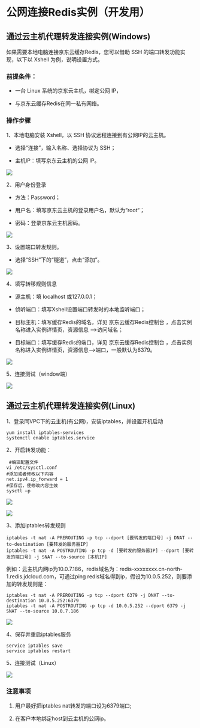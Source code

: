 # 公网连接Redis实例（开发用）


## 通过云主机代理转发连接实例(Windows)

如果需要本地电脑连接京东云缓存Redis，您可以借助 SSH 的端口转发功能实现，以下以 Xshell 为例，说明设置方式。

###  前提条件：

  - 一台 Linux 系统的京东云主机，绑定公网 IP，

  - 与京东云缓存Redis在同一私有网络。


###  操作步骤

1、本地电脑安装 Xshell，以 SSH 协议远程连接到有公网IP的云主机。

  - 选择“连接”，输入名称、选择协议为 SSH；

  - 主机IP：填写京东云主机的公网 IP。

![](../../../../../image/Redis/ConnectInstance-1.png)

2、用户身份登录

  - 方法：Password；

  - 用户名：填写京东云主机的登录用户名，默认为“root“；

  - 密码：登录京东云主机密码。

 ![](../../../../../image/Redis/ConnectInstance-2.png)
 
3、设置端口转发规则。

  - 选择“SSH”下的“隧道”，点击“添加”。
 
  ![](../../../../../image/Redis/ConnectInstance-3.png)

4、填写转移规则信息

  - 源主机：填 localhost 或127.0.0.1；

  - 侦听端口：填写Xshell设置端口转发时的本地监听端口；

  - 目标主机：填写缓存Redis的域名，详见 京东云缓存Redis控制台 ，点击实例名称进入实例详情页，资源信息 –>访问域名；

  - 目标端口：填写缓存Redis的端口，详见 京东云缓存Redis控制台 ，点击实例名称进入实例详情页，资源信息–>端口，一般默认为6379。

  ![](../../../../../image/Redis/ConnectInstance-4.png)

5、连接测试（window端） 

  ![](../../../../../image/Redis/ConnectInstance-5.png)


## 通过云主机代理转发连接实例(Linux)

1、登录同VPC下的云主机(有公网)，安装iptables，并设置开机启动

    yum install iptables-services
    systemctl enable iptables.service
    

2、开启转发功能：

     #编辑配置文件
    vi /etc/sysctl.conf
    #添加或者修改以下内容
    net.ipv4.ip_forward = 1
    #保存后，使修改内容生效
    sysctl –p

  ![](../../../../../image/Redis/ConnectInstance-6.png)
  
  ![](../../../../../image/Redis/ConnectInstance-7.png)
   
  
3、添加iptables转发规则

    iptables -t nat -A PREROUTING -p tcp --dport [要转发的端口号] -j DNAT --to-destination [要转发的服务器IP] 
    iptables -t nat -A POSTROUTING -p tcp -d [要转发的服务器IP] --dport [要转发的端口号] -j SNAT --to-source [本机IP]

例如：云主机内网ip为10.0.7.186，redis域名为：redis-xxxxxxxx.cn-north-1.redis.jdcloud.com，可通过ping redis域名得到ip，假设为10.0.5.252，则要添加的转发规则是：

    iptables -t nat -A PREROUTING -p tcp --dport 6379 -j DNAT --to-destination 10.0.5.252:6379
    iptables -t nat -A POSTROUTING -p tcp -d 10.0.5.252 --dport 6379 -j SNAT --to-source 10.0.7.186

 ![](../../../../../image/Redis/ConnectInstance-8.png)
  

4、保存并重启iptables服务

    service iptables save
    service iptables restart


5、连接测试（Linux）

 ![](../../../../../image/Redis/ConnectInstance-9.png)
 

###  注意事项

1. 用户最好把iptables nat转发的端口设为6379端口;

2. 在客户本地绑定host到云主机的公网ip。
